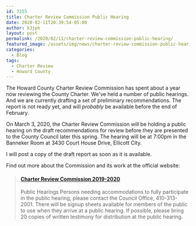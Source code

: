 ```yaml
---
id: 7255
title: Charter Review Commission Public Hearing
date: 2020-02-11T20:39:54-05:00
author: k3jph
layout: post
permalink: /2020/02/11/charter-review-commission-public-hearing/
featured_image: /assets/img/news/charter-review-commission-public-hearing.png
categories:
  - Blog
tags:
  - Charter Review
  - Howard County
---
```

The Howard County Charter Review Commission has spent about a year
now reviewing the County Charter. We've held a number of public
hearings. And we are currently drafting a set of preliminary
recommendations. The report is not ready yet, and will _probably_
be available before the end of February.

On March 3, 2020, the Charter Review Commission will be holding a
public hearing on the draft recommendations for review before they
are presented to the County Council later this spring. The hearing
will be at 7:00pm in the Banneker Room at 3430 Court House Drive,
Ellicott City.

I will post a copy of the draft report as soon as it is available.

Find out more about the Commission and its work at the official
website:

<blockquote class="embedly-card" data-card-key="66f8489580e04fc4a88a724eb5058bb3" data-card-branding="0" data-card-image="https://cc.howardcountymd.gov/Portals/0/Images/SideBanners/testify-hands.jpg" data-card-type="article"><h4><a href="https://cc.howardcountymd.gov/About-Us/Commissions-Task-Forces-and-Special-Reports/Charter-Review-Commission-2019-2020">Charter Review Commission 2019-2020</a></h4><p>Public Hearings Persons needing accommodations to fully participate in the public hearing, please contact the Council Office, 410-313-2001. There will be signup sheets available for members of the public to use when they arrive at a public hearing. If possible, please bring 20 copies of written testimony for distribution at the public hearing.</p></blockquote>
<script async src="//cdn.embedly.com/widgets/platform.js" charset="UTF-8"></script>
